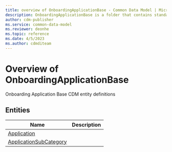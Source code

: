 ```yaml
---
title: overview of OnboardingApplicationBase - Common Data Model | Microsoft Docs
description: OnboardingApplicationBase is a folder that contains standard entities related to the Common Data Model.
author: cdm-publisher
ms.service: common-data-model
ms.reviewer: deonhe
ms.topic: reference 
ms.date: 4/5/2023
ms.author: cdmditeam
---
```


# Overview of OnboardingApplicationBase

Onboarding Application Base CDM entity definitions  

## Entities

|Name|Description|
|---|---|
|[Application](Application.md)||
|[ApplicationSubCategory](ApplicationSubCategory.md)||
